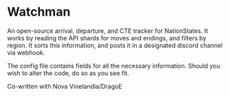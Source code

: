 # Watchman
An open-source arrival, departure, and CTE tracker for NationStates.
It works by reading the API shards for moves and endings, and filters by region. It sorts this information, and posts it in a designated discord channel via webhook.

The config file contains fields for all the necessary information. Should you wish to alter the code, do so as you see fit.

Co-written with Nova Vinelandia/DragoE
